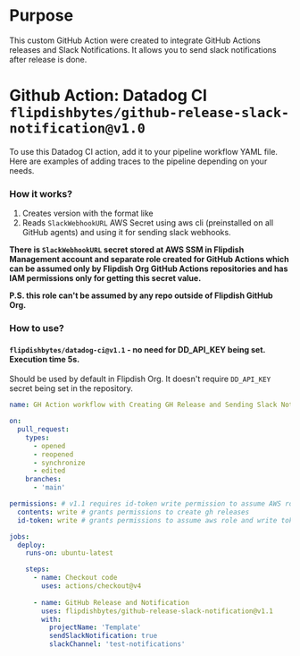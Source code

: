 # Purpose

This custom GitHub Action were created to integrate GitHub Actions releases and Slack Notifications. It allows you to send slack notifications after release is done.

# Github Action: Datadog CI `flipdishbytes/github-release-slack-notification@v1.0`

To use this Datadog CI action, add it to your pipeline workflow YAML file. Here are examples of adding traces to the pipeline depending on your needs.

### How it works?

1. Creates version with the format like 
1. Reads `SlackWebhookURL` AWS Secret using aws cli (preinstalled on all GitHub agents) and using it for sending slack webhooks.


**There is `SlackWebhookURL` secret stored at AWS SSM in Flipdish Management account and separate role created for GitHub Actions which can be assumed only by Flipdish Org GitHub Actions repositories and has IAM permissions only for getting this secret value.**

**P.S. this role can't be assumed by any repo outside of Flipdish GitHub Org.**

### How to use?

#### `flipdishbytes/datadog-ci@v1.1` - no need for DD_API_KEY being set. Execution time 5s.
Should be used by default in Flipdish Org. It doesn't require `DD_API_KEY` secret being set in the repository.

```yaml
name: GH Action workflow with Creating GH Release and Sending Slack Notification

on:
  pull_request:
    types:
      - opened
      - reopened
      - synchronize
      - edited
    branches:
      - 'main'

permissions: # v1.1 requires id-token write permission to assume AWS role. Makes sure you added this to your yml.
  contents: write # grants permissions to create gh releases
  id-token: write # grants permissions to assume aws role and write tokens

jobs:
  deploy:
    runs-on: ubuntu-latest

    steps:
      - name: Checkout code
        uses: actions/checkout@v4
      
      - name: GitHub Release and Notification
        uses: flipdishbytes/github-release-slack-notification@v1.1
        with:
          projectName: 'Template'
          sendSlackNotification: true
          slackChannel: 'test-notifications'

```
